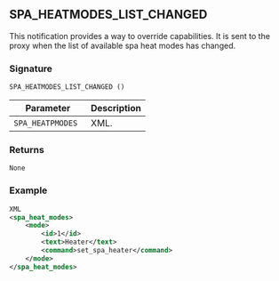 ## SPA\_HEATMODES\_LIST\_CHANGED

This notification provides a way to override capabilities. It is sent to the proxy when the list of available spa heat modes has changed.


### Signature

`SPA_HEATMODES_LIST_CHANGED ()`


| Parameter | Description |
| --- | --- |
| `SPA_HEATPMODES ` | XML. |


### Returns

`None`


### Example

```xml
XML
<spa_heat_modes>
    <mode>
        <id>1</id>
        <text>Heater</text>
        <command>set_spa_heater</command>
    </mode>
</spa_heat_modes>
```

